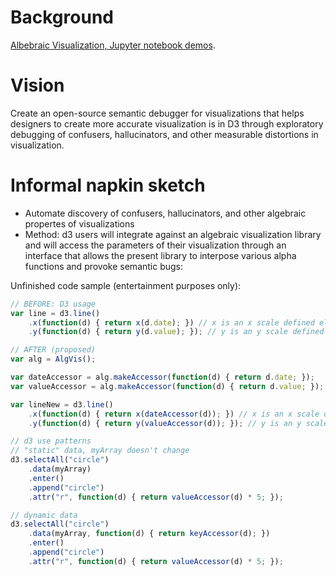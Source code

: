 # Background
[Albebraic Visualization, Jupyter notebook demos](https://github.com/quiltdata/algebraic-vis).

# Vision
Create an open-source semantic debugger for visualizations that helps designers to create more accurate visualization is in D3 through exploratory debugging of confusers, hallucinators, and other measurable distortions in visualization.

# Informal napkin sketch
* Automate discovery of confusers, hallucinators, and other algebraic propertes of visualizations
* Method: d3 users will integrate against an algebraic visualization library and will access the parameters of their visualization
through an interface that allows the present library to interpose various alpha functions and provoke semantic bugs:

Unfinished code sample (entertainment purposes only):
```javascript
// BEFORE: D3 usage
var line = d3.line()
    .x(function(d) { return x(d.date); }) // x is an x scale defined elsewhere
    .y(function(d) { return y(d.value); }); // y is an y scale defined elsewhere

// AFTER (proposed)
var alg = AlgVis();

var dateAccessor = alg.makeAccessor(function(d) { return d.date; });
var valueAccessor = alg.makeAccessor(function(d) { return d.value; });

var lineNew = d3.line()
    .x(function(d) { return x(dateAccessor(d)); }) // x is an x scale defined elsewhere
    .y(function(d) { return y(valueAccessor(d)); }); // y is an y scale defined elsewhere

// d3 use patterns
// "static" data, myArray doesn't change
d3.selectAll("circle")
    .data(myArray)
    .enter()
    .append("circle")
    .attr("r", function(d) { return valueAccessor(d) * 5; });

// dynamic data
d3.selectAll("circle")
    .data(myArray, function(d) { return keyAccessor(d); })
    .enter()
    .append("circle")
    .attr("r", function(d) { return valueAccessor(d) * 5; });
```



